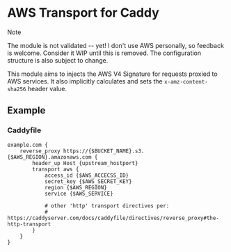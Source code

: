 AWS Transport for Caddy
======

> [!NOTE]
> The module is not validated -- yet! I don't use AWS personally, so feedback is welcome. Consider it WIP until this is removed.
> The configuration structure is also subject to change.

This module aims to injects the AWS V4 Signature for requests proxied to AWS services. It also implicitly calculates and sets the `x-amz-content-sha256` header value.


## Example

### Caddyfile

```caddyfile
example.com {
	reverse_proxy https://{$BUCKET_NAME}.s3.{$AWS_REGION}.amazonaws.com {
		header_up Host {upstream_hostport}
		transport aws {
			access_id {$AWS_ACCECSS_ID}
			secret_key {$AWS_SECRET_KEY}
			region {$AWS_REGION}
			service {$AWS_SERVICE}

			# other 'http' transport directives per:
			# https://caddyserver.com/docs/caddyfile/directives/reverse_proxy#the-http-transport 
		}
	}
}
```

